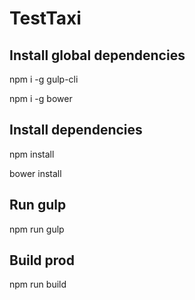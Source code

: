 # TestTaxi

## Install global dependencies

  npm i -g gulp-cli

  npm i -g bower 

## Install dependencies 

  npm install
  
  bower install

## Run gulp

  npm run gulp

## Build prod

  npm run build